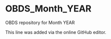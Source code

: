 # OBDS_Month_YEAR

OBDS repository for Month YEAR

This line was added via the online GitHub editor.
